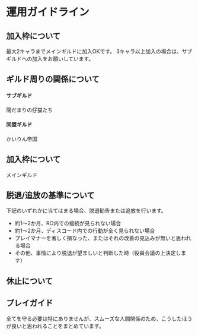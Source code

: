 # 運用ガイドライン

## 加入枠について

最大2キャラまでメインギルドに加入OKです。
3キャラ以上加入の場合は、サブギルドへの加入をお願いしています。

## ギルド周りの関係について

#### サブギルド

陽だまりの仔猫たち

#### 同盟ギルド

かいりん帝国

## 加入枠について

メインギルド

## 脱退/追放の基準について

下記のいずれかに当てはまる場合、脱退勧告または追放を行います。

- 約1～2か月、RO内での接続が見られない場合
- 約1～2か月、ディスコード内での行動が全く見られない場合
- プレイマナーを著しく損なった、またはそれの改善の見込みが無いと思われる場合
- その他、事情により脱退が望ましいと判断した時（役員会議の上決定します）

## 休止について



## プレイガイド

全てを守る必要は特にありませんが、スムーズな人間関係のため、こうしたほうが良いと思われることをまとめています。

